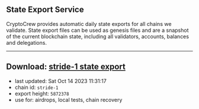 ## State Export Service
CryptoCrew provides automatic daily state exports for all chains we validate. State export files can be used as genesis files and are a snapshot of the current blockchain state, including all validators, accounts, balances and delegations.

---
**Download: [stride-1 state export](https://dl.ccvalidators.com/SERVICE/stride/stride-1_export_5872378.json)**
---

- last updated: Sat Oct 14 2023 11:31:17
- chain id: `stride-1`
- export height: `5872378`
- use for: airdrops, local tests, chain recovery
